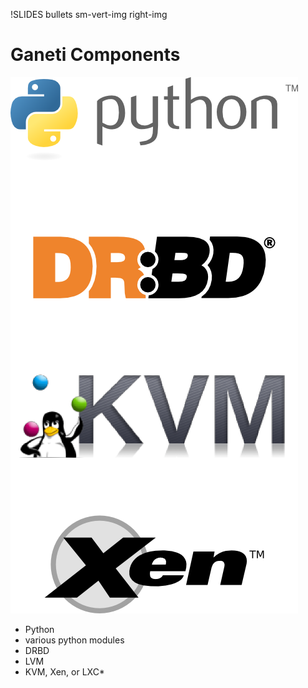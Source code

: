 !SLIDES bullets sm-vert-img right-img

# Ganeti Components #

![components](components.png)

* Python
* various python modules
* DRBD
* LVM
* KVM, Xen, or LXC*


